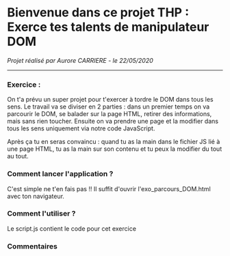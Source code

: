 # Bienvenue dans ce projet THP : Exerce tes talents de manipulateur DOM

*Projet réalisé par Aurore CARRIERE - le 22/05/2020*

***********************

### Exercice :

On t'a prévu un super projet pour t'exercer à tordre le DOM dans tous les sens. Le travail va se diviser en 2 parties : dans un premier temps on va parcourir le DOM, se balader sur la page HTML, retirer des informations, mais sans rien toucher. Ensuite on va prendre une page et la modifier dans tous les sens uniquement via notre code JavaScript.

Après ça tu en seras convaincu : quand tu as la main dans le fichier JS lié à une page HTML, tu as la main sur son contenu et tu peux la modifier du tout au tout.


### Comment lancer l'application ?

C'est simple ne t'en fais pas !!
Il suffit d'ouvrir l'exo_parcours_DOM.html avec ton navigateur.

### Comment l'utiliser ?

Le script.js contient le code pour cet exercice

### Commentaires



